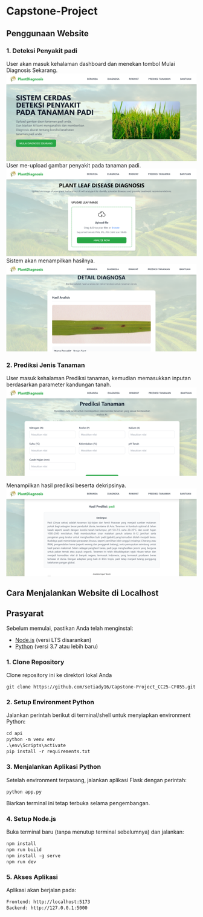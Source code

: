 # Capstone-Project

## Penggunaan Website
### 1. Deteksi Penyakit padi
User akan masuk kehalaman dashboard dan menekan tombol Mulai Diagnosis Sekarang.
![Dashboard](https://github.com/Donsss/IMAGE/blob/main/capstone/dashboard.png)
User me-upload gambar penyakit pada tanaman padi.
![Diagnosis](https://github.com/Donsss/IMAGE/blob/main/capstone/diagnosa.png)
Sistem akan menampilkan hasilnya.
![Detail Diagnosis](https://github.com/Donsss/IMAGE/blob/main/capstone/hasil%20diagnosa.png)

### 2. Prediksi Jenis Tanaman
User masuk kehalaman Prediksi tanaman, kemudian memasukkan inputan berdasarkan parameter kandungan tanah.
![Prediksi Tanaman](https://github.com/Donsss/IMAGE/blob/main/capstone/prediksi%20tanaman.png)

Menampilkan hasil prediksi beserta dekripsinya.
![Deskripsi Tanaman](https://github.com/Donsss/IMAGE/blob/main/capstone/dekripsi%20tanaman.png)

## Cara Menjalankan Website di Localhost

## Prasyarat
Sebelum memulai, pastikan Anda telah menginstal:
- [Node.js](https://nodejs.org/) (versi LTS disarankan)
- [Python](https://www.python.org/) (versi 3.7 atau lebih baru)

### 1. Clone Repository
Clone repository ini ke direktori lokal Anda
```
git clone https://github.com/setiady16/Capstone-Project_CC25-CF055.git
```

### 2. Setup Environment Python
Jalankan perintah berikut di terminal/shell untuk menyiapkan environment Python:
```
cd api
python -m venv env
.\env\Scripts\activate
pip install -r requirements.txt
```


### 3. Menjalankan Aplikasi Python
Setelah environment terpasang, jalankan aplikasi Flask dengan perintah:
```
python app.py
```
Biarkan terminal ini tetap terbuka selama pengembangan.

### 4. Setup Node.js
Buka terminal baru (tanpa menutup terminal sebelumnya) dan jalankan:
```
npm install
npm run build
npm install -g serve
npm run dev
```

### 5. Akses Aplikasi
Aplikasi akan berjalan pada:
```
Frontend: http://localhost:5173
Backend: http://127.0.0.1:5000
```
